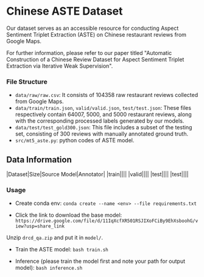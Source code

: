 # Chinese ASTE Dataset
Our dataset serves as an accessible resource for conducting Aspect Sentiment Triplet Extraction (ASTE) on Chinese restaurant reviews from Google Maps.

For further information, please refer to our paper titled "Automatic Construction of a Chinese Review Dataset for Aspect Sentiment
Triplet Extraction via Iterative Weak Supervision".


### File Structure
- `data/raw/raw.csv`: It consists of 104358 raw restaurant reviews collected from Google Maps.
- `data/train/train.json`, `valid/valid.json`, `test/test.json`: These files respectively contain 64007, 5000, and 5000 restaurant reviews, along with the corresponding processed labels generated by our models.
- `data/test/test_gold300.json`: This file includes a subset of the testing set, consisting of 300 reviews with manually annotated ground truth.
- `src/mt5_aste.py`: python codes of ASTE model.


## Data Information
|Dataset|Size|Source Model|Annotator|
|train||||
|valid||||
|test||||
|test||||


### Usage
- Create conda env:
`conda create --name <env> --file requirements.txt`

- Click the link to download the base model:
`https://drive.google.com/file/d/11IqXcfXR501RSJIXoFCiBy9EhXsboohG/view?usp=share_link`

Unzip `drcd_qa.zip` and put it in `model/`.

- Train the ASTE model:
`bash train.sh`

- Inference (please train the model first and note your path for output model):
`bash inference.sh`